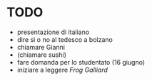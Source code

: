 # TODO

* presentazione di italiano
* dire sì o no al tedesco a bolzano
* chiamare Gianni
* (chiamare sushi)
* fare domanda per lo studentato (16 giugno)
* iniziare a leggere *Frog Galliard*
